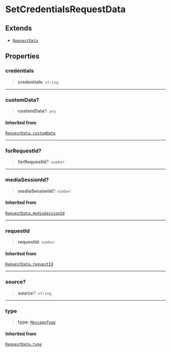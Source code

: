 # SetCredentialsRequestData

## Extends

- [`RequestData`](reference/interfaces/RequestData.md)

## Properties

### credentials

> **credentials**: `string`

***

### customData?

> **customData**?: `any`

#### Inherited from

[`RequestData.customData`](reference/interfaces/RequestData.md#customdata)

***

### forRequestId?

> **forRequestId**?: `number`

***

### mediaSessionId?

> **mediaSessionId**?: `number`

#### Inherited from

[`RequestData.mediaSessionId`](reference/interfaces/RequestData.md#mediasessionid)

***

### requestId

> **requestId**: `number`

#### Inherited from

[`RequestData.requestId`](reference/interfaces/RequestData.md#requestid)

***

### source?

> **source**?: `string`

***

### type

> **type**: [`MessageType`](reference/enumerations/MessageType.md)

#### Inherited from

[`RequestData.type`](reference/interfaces/RequestData.md#type)
